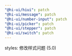 ```yaml
---
"@hi-ui/hiui": patch
"@hi-ui/message": patch
"@hi-ui/number-input": patch
"@hi-ui/picker": patch
"@hi-ui/stepper": patch
"@hi-ui/switch": patch
---
```


styles: 修改样式问题 (5.0)
